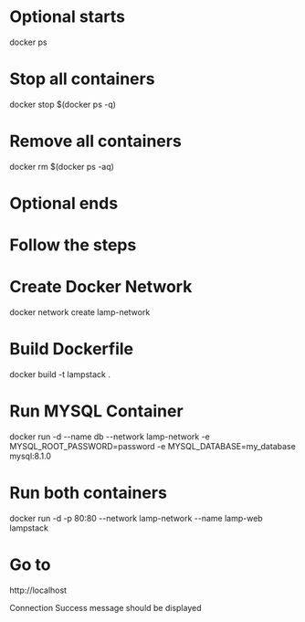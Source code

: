 # Optional starts

docker ps

# Stop all containers
docker stop $(docker ps -q)

# Remove all containers
docker rm $(docker ps -aq)


# Optional ends


# Follow the steps

# Create Docker Network
docker network create lamp-network

# Build Dockerfile
docker build -t lampstack .

# Run MYSQL Container
docker run -d --name db --network lamp-network -e MYSQL_ROOT_PASSWORD=password -e MYSQL_DATABASE=my_database mysql:8.1.0


# Run both containers
docker run -d -p 80:80 --network lamp-network --name lamp-web lampstack


# Go to
http://localhost 

Connection Success message should be displayed
